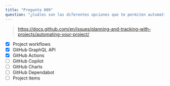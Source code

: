 ```yaml
---
title: "Pregunta 009"
question: "¿Cuáles son las diferentes opciones que te permiten automatizar operaciones en tu proyecto de GitHub? (Elige tres.)"
---
```



> https://docs.github.com/en/issues/planning-and-tracking-with-projects/automating-your-project/
- [x] Project workflows
- [x] GitHub GraphQL API
- [x] GitHub Actions
- [ ] GitHub Copilot
- [ ] GitHub Charts
- [ ] GitHub Dependabot
- [ ] Project items
